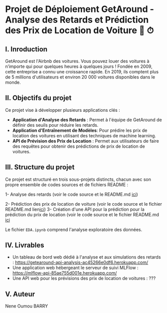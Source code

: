 # Projet de Déploiement GetAround - Analyse des Retards et Prédiction des Prix de Location de Voiture 🚗 ⏱
## I. Inroduction
GetAround est l'Airbnb des voitures. Vous pouvez louer des voitures à n’importe qui pour quelques heures à quelques jours ! Fondée en 2009, cette entreprise a connu une croissance rapide. En 2019, ils comptent plus de 5 millions d'utilisateurs et environ 20 000 voitures disponibles dans le monde.

## II. Objectifs du projet
Ce projet vise à développer plusieurs applications clés :
- **Application d'Analyse des Retards** : Permet à l'équipe de GetAround de définir des seuils pour réduire les retards.
- **Application d'Entraînement de Modèles**: Pour prédire les prix de location des voitures en utilisant des techniques de machine learning.
- **API de Prévision des Prix de Location** : Permet aux utilisateurs de faire des requêtes pour obtenir des prédictions de prix de location de voitures.
## III. Structure du projet
Ce projet est structuré en trois sous-projets distincts, chacun avec son propre ensemble de codes sources et de fichiers README :

1- Analyse des retards (voir le code source et le README.md [ici](https://github.com/nbarry96/DeploiementGetaround/blob/main/delay_analysis/README.md))

2- Prédiction des prix de location de voiture (voir le code source et le fichier README.md lien[ici](https://github.com/nbarry96/DeploiementGetaround/blob/main/price_predictor/Readme.md))
3- Création d'une API pour la prédiction pour la prédiction du prix de location (voir le code source et le fichier README.md [ici](https://github.com/nbarry96/DeploiementGetaround/blob/main/api/README.md)

Le fichier `EDA.ipynb` comprend l'analyse exploratoire des données.

## IV. Livrables
- Un tableau de bord web dédié à l'analyse et aux simulations des retards : https://getearound-api-analysis-ac45266e0df6.herokuapp.com/
- Une application web hébergeant le serveur de suivi MLFlow : https://mlflow-api-85ae755d001e.herokuapp.com/
- Une API web pour les prévisions des prix de location de voitures : ???

## V. Auteur
Nene Oumou BARRY
